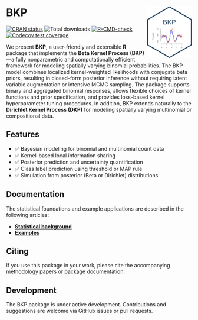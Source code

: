 
# BKP <img src="man/figures/logo.png" align="right" height="140"/>

<!-- badges: start -->

[![CRAN
status](https://www.r-pkg.org/badges/version/BKP)](https://cran.r-project.org/package=BKP)
![Total downloads](https://cranlogs.r-pkg.org/badges/grand-total/BKP)
[![R-CMD-check](https://github.com/Jiangyan-Zhao/BKP/actions/workflows/R-CMD-check.yaml/badge.svg)](https://github.com/Jiangyan-Zhao/BKP/actions/workflows/R-CMD-check.yaml)
[![Codecov test
coverage](https://codecov.io/gh/Jiangyan-Zhao/BKP/graph/badge.svg)](https://app.codecov.io/gh/Jiangyan-Zhao/BKP)
<!-- badges: end -->

We present **BKP**, a user-friendly and extensible **R** package that
implements the **Beta Kernel Process (BKP)**—a fully nonparametric and
computationally efficient framework for modeling spatially varying
binomial probabilities. The BKP model combines localized kernel-weighted
likelihoods with conjugate beta priors, resulting in closed-form
posterior inference without requiring latent variable augmentation or
intensive MCMC sampling. The package supports binary and aggregated
binomial responses, allows flexible choices of kernel functions and
prior specification, and provides loss-based kernel hyperparameter
tuning procedures. In addition, BKP extends naturally to the **Dirichlet
Kernel Process (DKP)** for modeling spatially varying multinomial or
compositional data.

## Features

- ✅ Bayesian modeling for binomial and multinomial count data
- ✅ Kernel-based local information sharing
- ✅ Posterior prediction and uncertainty quantification
- ✅ Class label prediction using threshold or MAP rule
- ✅ Simulation from posterior (Beta or Dirichlet) distributions

## Documentation

The statistical foundations and example applications are described in
the following articles:

- [**Statistical
  background**](https://jiangyan-zhao.github.io/BKP/articles/BKP-intro.html)
- [**Examples**](https://jiangyan-zhao.github.io/BKP/articles/BKP-guide.html)

## Citing

If you use this package in your work, please cite the accompanying
methodology papers or package documentation.

## Development

The BKP package is under active development. Contributions and
suggestions are welcome via GitHub issues or pull requests.
